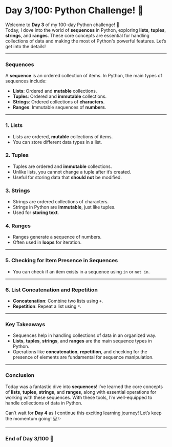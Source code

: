 # Day 3/100: Python Challenge! 🚀

Welcome to **Day 3** of my 100-day Python challenge! 🎉  
Today, I dove into the world of **sequences** in Python, exploring **lists**, **tuples**, **strings**, and **ranges**. These core concepts are essential for handling collections of data and making the most of Python's powerful features. Let’s get into the details!

---

### **Sequences**
A **sequence** is an ordered collection of items. In Python, the main types of sequences include:

- **Lists**: Ordered and **mutable** collections.
- **Tuples**: Ordered and **immutable** collections.
- **Strings**: Ordered collections of **characters**.
- **Ranges**: Immutable sequences of **numbers**.

---

### **1. Lists**
- Lists are ordered, **mutable** collections of items.
- You can store different data types in a list.

### **2. Tuples**
- Tuples are ordered and **immutable** collections.
- Unlike lists, you cannot change a tuple after it’s created.
- Useful for storing data that **should not** be modified.

### **3. Strings**
- Strings are ordered collections of characters.
- Strings in Python are **immutable**, just like tuples.
- Used for **storing text**.

### **4. Ranges**
- Ranges generate a sequence of numbers.
- Often used in **loops** for iteration.

---

### **5. Checking for Item Presence in Sequences**
- You can check if an item exists in a sequence using `in` or `not in`.

---

### **6. List Concatenation and Repetition**
- **Concatenation**: Combine two lists using `+`.
- **Repetition**: Repeat a list using `*`.

---

### **Key Takeaways**
- Sequences help in handling collections of data in an organized way.
- **Lists**, **tuples**, **strings**, and **ranges** are the main sequence types in Python.
- Operations like **concatenation**, **repetition**, and checking for the presence of elements are fundamental for sequence manipulation.

---

### **Conclusion**
Today was a fantastic dive into **sequences**! I’ve learned the core concepts of **lists**, **tuples**, **strings**, and **ranges**, along with essential operations for working with these sequences. With these tools, I’m well-equipped to handle collections of data in Python.

Can’t wait for **Day 4** as I continue this exciting learning journey! Let’s keep the momentum going! 💻✨

---

### **End of Day 3/100** 🚀
